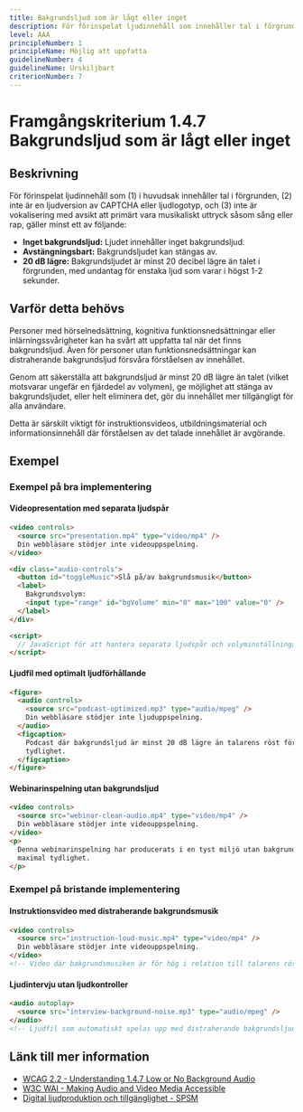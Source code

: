```yaml
---
title: Bakgrundsljud som är lågt eller inget
description: För förinspelat ljudinnehåll som innehåller tal i förgrunden håller bakgrundsljuden en låg nivå.
level: AAA
principleNumber: 1
principleName: Möjlig att uppfatta
guidelineNumber: 4
guidelineName: Urskiljbart
criterionNumber: 7
---
```


# Framgångskriterium 1.4.7 Bakgrundsljud som är lågt eller inget

## Beskrivning

För förinspelat ljudinnehåll som (1) i huvudsak innehåller tal i förgrunden, (2) inte är en ljudversion av CAPTCHA eller ljudlogotyp, och (3) inte är vokalisering med avsikt att primärt vara musikaliskt uttryck såsom sång eller rap, gäller minst ett av följande:

- **Inget bakgrundsljud:** Ljudet innehåller inget bakgrundsljud.
- **Avstängningsbart:** Bakgrundsljudet kan stängas av.
- **20 dB lägre:** Bakgrundsljudet är minst 20 decibel lägre än talet i förgrunden, med undantag för enstaka ljud som varar i högst 1-2 sekunder.

## Varför detta behövs

Personer med hörselnedsättning, kognitiva funktionsnedsättningar eller inlärningssvårigheter kan ha svårt att uppfatta tal när det finns bakgrundsljud. Även för personer utan funktionsnedsättningar kan distraherande bakgrundsljud försvåra förståelsen av innehållet.

Genom att säkerställa att bakgrundsljud är minst 20 dB lägre än talet (vilket motsvarar ungefär en fjärdedel av volymen), ge möjlighet att stänga av bakgrundsljudet, eller helt eliminera det, gör du innehållet mer tillgängligt för alla användare.

Detta är särskilt viktigt för instruktionsvideos, utbildningsmaterial och informationsinnehåll där förståelsen av det talade innehållet är avgörande.

## Exempel

### Exempel på bra implementering

#### Videopresentation med separata ljudspår

```html
<video controls>
  <source src="presentation.mp4" type="video/mp4" />
  Din webbläsare stödjer inte videouppspelning.
</video>

<div class="audio-controls">
  <button id="toggleMusic">Slå på/av bakgrundsmusik</button>
  <label>
    Bakgrundsvolym:
    <input type="range" id="bgVolume" min="0" max="100" value="0" />
  </label>
</div>

<script>
  // JavaScript för att hantera separata ljudspår och volyminställningar
</script>
```

#### Ljudfil med optimalt ljudförhållande

```html
<figure>
  <audio controls>
    <source src="podcast-optimized.mp3" type="audio/mpeg" />
    Din webbläsare stödjer inte ljuduppspelning.
  </audio>
  <figcaption>
    Podcast där bakgrundsljud är minst 20 dB lägre än talarens röst för optimal
    tydlighet.
  </figcaption>
</figure>
```

#### Webinarinspelning utan bakgrundsljud

```html
<video controls>
  <source src="webinar-clean-audio.mp4" type="video/mp4" />
  Din webbläsare stödjer inte videouppspelning.
</video>
<p>
  Denna webinarinspelning har producerats i en tyst miljö utan bakgrundsljud för
  maximal tydlighet.
</p>
```

### Exempel på bristande implementering

#### Instruktionsvideo med distraherande bakgrundsmusik

```html
<video controls>
  <source src="instruction-loud-music.mp4" type="video/mp4" />
  Din webbläsare stödjer inte videouppspelning.
</video>
<!-- Video där bakgrundsmusiken är för hög i relation till talarens röst -->
```

#### Ljudintervju utan ljudkontroller

```html
<audio autoplay>
  <source src="interview-background-noise.mp3" type="audio/mpeg" />
</audio>
<!-- Ljudfil som automatiskt spelas upp med distraherande bakgrundsljud och utan möjlighet att justera eller stänga av bakgrundsljudet -->
```

## Länk till mer information

- [WCAG 2.2 - Understanding 1.4.7 Low or No Background Audio](https://www.w3.org/WAI/WCAG22/Understanding/low-or-no-background-audio.html)
- [W3C WAI - Making Audio and Video Media Accessible](https://www.w3.org/WAI/media/av/)
- [Digital ljudproduktion och tillgänglighet - SPSM](https://www.spsm.se/stod/tillganglighet/tillgangliga-digitala-miljoer/)
